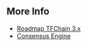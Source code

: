 ## More Info

- [Roadmap TFChain 3.x](internet4:roadmap_tfchain3)
- [Consensus Engine](internet4:consensus3)